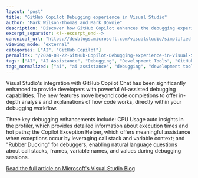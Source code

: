 ```yaml
---
layout: "post"
title: "GitHub Copilot Debugging experience in Visual Studio"
author: "Mark Wilson-Thomas and Mark Downie"
description: "Discover how GitHub Copilot enhances the debugging experience in Visual Studio."
excerpt_separator: <!--excerpt_end-->
canonical_url: "https://devblogs.microsoft.com/visualstudio/simplified-code-refinement-and-debugging-with-github-copilot-chat/"
viewing_mode: "external"
categories: ["AI", "GitHub Copilot"]
permalink: "/2024-08-22-GitHub-Copilot-Debugging-experience-in-Visual-Studio.html"
tags: ["AI", "AI Assistance", "Debugging", "Development Tools", "GitHub Copilot", "Microsoft", "Posts", "VS"]
tags_normalized: ["ai", "ai assistance", "debugging", "development tools", "github copilot", "microsoft", "posts", "vs"]
---
```


Visual Studio's integration with GitHub Copilot Chat has been significantly enhanced to provide developers with powerful AI-assisted debugging capabilities. The new features move beyond code completions to offer in-depth analysis and explanations of how code works, directly within your debugging workflow.<!--excerpt_end-->

Three key debugging enhancements include: CPU Usage auto insights in the profiler, which provides detailed information about execution times and hot paths; the Copilot Exception Helper, which offers meaningful assistance when exceptions occur by leveraging call stack and variable context; and "Rubber Ducking" for debuggers, enabling natural language questions about call stacks, frames, variable names, and values during debugging sessions.

[Read the full article on Microsoft's Visual Studio Blog](https://devblogs.microsoft.com/visualstudio/simplified-code-refinement-and-debugging-with-github-copilot-chat/)
